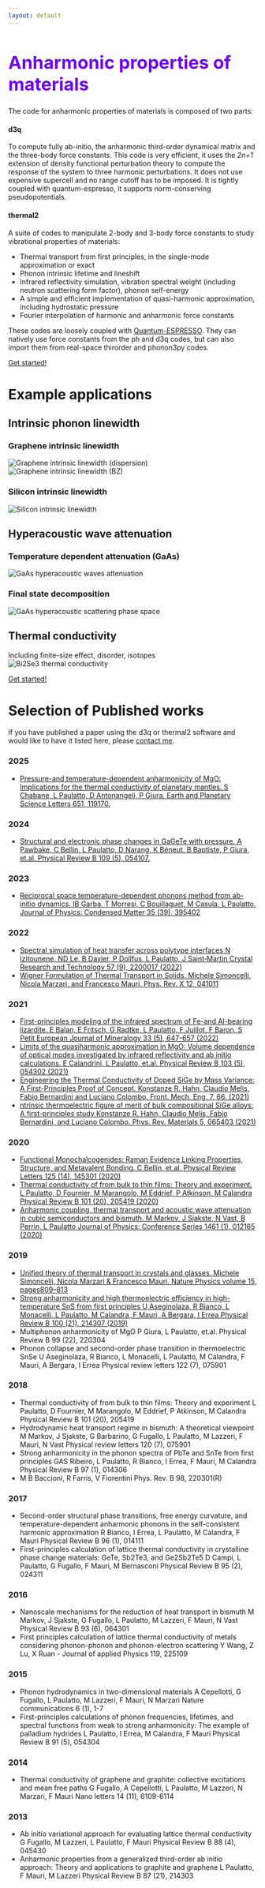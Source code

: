 ```yaml
---
layout: default 
---
```

<h1 style="color:#6f02ed; font-size:36px; font-weight:bold;">Anharmonic properties of materials</h1>

The code for anharmonic properties of materials is composed of two parts:
#### d3q
To compute fully ab-initio, the anharmonic third-order dynamical matrix and the three-body force constants. This code is very efficient, it uses the _2n+1_ extension of density functional perturbation theory to compute the response of the system to three harmonic perturbations. It does not use expensive supercell and no range cutoff has to be imposed. It is tightly coupled with quantum-espresso, it supports norm-conserving pseudopotentials.
#### thermal2
A suite of codes to manipulate 2-body and 3-body force constants to study vibrational properties of materials:
- Thermal transport from first principles, in the single-mode approximation or exact
- Phonon intrinsic lifetime and lineshift
- Infrared reflectivity simulation, vibration spectral weight (including neutron scattering form factor), phonon self-energy
- A simple and efficient implementation of quasi-harmonic approximation, including hydrostatic pressure
- Fourier interpolation of harmonic and anharmonic force constants

These codes are loosely coupled with [Quantum-ESPRESSO](https://www.quantum-espresso.org). They can natively use force constants from the ph and d3q codes, but can also import them from real-space thirorder and phonon3py codes.

[Get started!](https://anharmonic.github.io/started/)

# Example applications
## Intrinsic phonon linewidth
### Graphene intrinsic linewidth
![Graphene intrinsic linewidth (dispersion)](https://anharmonic.github.io/images/1.png)
![Graphene intrinsic linewidth (BZ)](https://anharmonic.github.io/images/graphene-bz.png)
### Silicon intrinsic linewidth
![Silicon intrinsic linewidth](https://anharmonic.github.io/images/2.png)
## Hyperacoustic wave attenuation
### Temperature dependent attenuation (GaAs)
![GaAs hyperacoustic waves attenuation](https://anharmonic.github.io/images/gaas-50K.png)
### Final state decomposition
![GaAs hyperacoustic scattering phase space](https://anharmonic.github.io/images/FS-900GHz-111.png)
## Thermal conductivity
Including finite-size effect, disorder, isotopes
![Bi2Se3 thermal conductivity](https://anharmonic.github.io/images/plot-best.png)

[Get started!](https://anharmonic.github.io/started/)

# Selection of Published works
If you have published a paper using the d3q or thermal2 software and would like to have it listed here, please <a href="mailto:lorenzo.paulatto@sorbonne-universite.fr">contact me</a>.

### 2025
- [Pressure-and temperature-dependent anharmonicity of MgO: Implications for the thermal conductivity of planetary mantles.  S Chabane, L Paulatto, D Antonangeli, P Giura.  Earth and Planetary Science Letters 651, 119170.](https://www.sciencedirect.com/science/article/pii/S0012821X24006022)

### 2024
- [Structural and electronic phase changes in GaGeTe with pressure.  A Pawbake, C Bellin, L Paulatto, D Narang, K Béneut, B Baptiste, P Giura, et.al. Physical Review B 109 (5), 054107.](https://journals.aps.org/prb/abstract/10.1103/PhysRevB.109.054107)

### 2023
- [Reciprocal space temperature-dependent phonons method from ab-initio dynamics.  IB Garba, T Morresi, C Bouillaguet, M Casula, L Paulatto.  Journal of Physics: Condensed Matter 35 (39), 395402](https://iopscience.iop.org/article/10.1088/1361-648X/acdbf9)

### 2022
- [Spectral simulation of heat transfer across polytype interfaces
N Izitounene, ND Le, B Davier, P Dollfus, L Paulatto, J Saint‐Martin
Crystal Research and Technology 57 (9), 2200017 (2022)](https://onlinelibrary.wiley.com/doi/full/10.1002/crat.202200017)
- [Wigner Formulation of Thermal Transport in Solids.  Michele Simoncelli, Nicola Marzari, and Francesco Mauri.  Phys. Rev. X 12, 041011](https://doi.org/10.1103/PhysRevX.12.041011)

### 2021
- [First-principles modeling of the infrared spectrum of Fe-and Al-bearing lizardite. E Balan, E Fritsch, G Radtke, L Paulatto, F Juillot, F Baron, S Petit European Journal of Mineralogy 33 (5), 647-657 (2022)](https://ejm.copernicus.org/articles/33/647/2021/)
- [Limits of the quasiharmonic approximation in MgO: Volume dependence of optical modes investigated by infrared reflectivity and ab initio calculations. E Calandrini, L Paulatto,  et.al.  Physical Review B 103 (5), 054302 (2021)](https://journals.aps.org/prb/abstract/10.1103/PhysRevB.103.054302)
- [Engineering the Thermal Conductivity of Doped SiGe by Mass Variance: A First-Principles Proof of Concept. Konstanze R. Hahn, Claudio Melis, Fabio Bernardini and Luciano Colombo. Front. Mech. Eng. 7, 66. (2021)](https://www.frontiersin.org/article/10.3389/fmech.2021.712989)
- [ntrinsic thermoelectric figure of merit of bulk compositional SiGe alloys: A first-principles study
Konstanze R. Hahn, Claudio Melis, Fabio Bernardini, and Luciano Colombo. Phys. Rev. Materials 5, 065403 (2021)](tps://journals.aps.org/prmaterials/abstract/10.1103/PhysRevMaterials.5.065403)

### 2020
- [Functional Monochalcogenides: Raman Evidence Linking Properties, Structure, and Metavalent Bonding. C Bellin, et.al.
  Physical Review Letters 125 (14), 145301 (2020)](https://journals.aps.org/prl/abstract/10.1103/PhysRevLett.125.145301)
- [Thermal conductivity of  from bulk to thin films: Theory and experiment.  L Paulatto, D Fournier, M Marangolo, M Eddrief, P Atkinson, M Calandra
Physical Review B 101 (20), 205419 (2020)](https://journals.aps.org/prb/abstract/10.1103/PhysRevB.101.205419)
- [Anharmonic coupling, thermal transport and acoustic wave attenuation in cubic semiconductors and bismuth.
M Markov, J Sjakste, N Vast, B Perrin, L Paulatto
Journal of Physics: Conference Series 1461 (1), 012165 (2020)](https://iopscience.iop.org/article/10.1088/1742-6596/1461/1/012165/meta)

### 2019
- [Unified theory of thermal transport in crystals and glasses. Michele Simoncelli, Nicola Marzari & Francesco Mauri. Nature Physics volume 15, pages809–813](https://www.nature.com/articles/s41567-019-0520-x)
- [Strong anharmonicity and high thermoelectric efficiency in high-temperature SnS from first principles
U Aseginolaza, R Bianco, L Monacelli, L Paulatto, M Calandra, F Mauri, A Bergara, I Errea
Physical Review B 100 (21), 214307 (2019)](https://journals.aps.org/prb/abstract/10.1103/PhysRevB.100.214307)
- Multiphonon anharmonicity of MgO
P Giura, L Paulatto, et.al.
Physical Review B 99 (22), 220304
- Phonon collapse and second-order phase transition in thermoelectric SnSe
U Aseginolaza, R Bianco, L Monacelli, L Paulatto, M Calandra, F Mauri, A Bergara, I Errea
Physical review letters 122 (7), 075901

### 2018
- Thermal conductivity of  from bulk to thin films: Theory and experiment
L Paulatto, D Fournier, M Marangolo, M Eddrief, P Atkinson, M Calandra
Physical Review B 101 (20), 205419
- Hydrodynamic heat transport regime in bismuth: A theoretical viewpoint
M Markov, J Sjakste, G Barbarino, G Fugallo, L Paulatto, M Lazzeri, F Mauri, N Vast
Physical review letters 120 (7), 075901
- Strong anharmonicity in the phonon spectra of PbTe and SnTe from first principles
GAS Ribeiro, L Paulatto, R Bianco, I Errea, F Mauri, M Calandra
Physical Review B 97 (1), 014306
- M B Baccioni, R Farris,  V Fiorentini
Phys. Rev. B 98, 220301(R)

### 2017
- Second-order structural phase transitions, free energy curvature, and temperature-dependent anharmonic phonons in the self-consistent harmonic approximation
R Bianco, I Errea, L Paulatto, M Calandra, F Mauri
Physical Review B 96 (1), 014111
- First-principles calculation of lattice thermal conductivity in crystalline phase change materials: GeTe, Sb2Te3, and Ge2Sb2Te5
D Campi, L Paulatto, G Fugallo, F Mauri, M Bernasconi
Physical Review B 95 (2), 024311

### 2016
- Nanoscale mechanisms for the reduction of heat transport in bismuth
M Markov, J Sjakste, G Fugallo, L Paulatto, M Lazzeri, F Mauri, N Vast
Physical Review B 93 (6), 064301
- First principles calculation of lattice thermal conductivity of metals considering phonon-phonon and phonon-electron scattering
Y Wang, Z Lu, X Ruan - Journal of applied Physics 119, 225109

### 2015
- Phonon hydrodynamics in two-dimensional materials
A Cepellotti, G Fugallo, L Paulatto, M Lazzeri, F Mauri, N Marzari
Nature communications 6 (1), 1-7
- First-principles calculations of phonon frequencies, lifetimes, and spectral functions from weak to strong anharmonicity: The example of palladium hydrides
L Paulatto, I Errea, M Calandra, F Mauri
Physical Review B 91 (5), 054304

### 2014
- Thermal conductivity of graphene and graphite: collective excitations and mean free paths
G Fugallo, A Cepellotti, L Paulatto, M Lazzeri, N Marzari, F Mauri
Nano letters 14 (11), 6109-6114

### 2013
- Ab initio variational approach for evaluating lattice thermal conductivity
G Fugallo, M Lazzeri, L Paulatto, F Mauri
Physical Review B 88 (4), 045430
- Anharmonic properties from a generalized third-order ab initio approach: Theory and applications to graphite and graphene
L Paulatto, F Mauri, M Lazzeri
Physical Review B 87 (21), 214303



